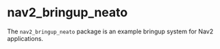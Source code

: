 # nav2_bringup_neato

The `nav2_bringup_neato` package is an example bringup system for Nav2 applications.


